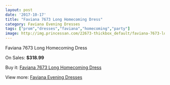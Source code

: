 ```yaml
---
layout: post
date: '2017-10-17'
title: "Faviana 7673 Long Homecoming Dress"
category: Faviana Evening Dresses
tags: ["prom","dresses","faviana","homecoming","party"]
image: http://img.princessan.com/22673-thickbox_default/faviana-7673-long-homecoming-dress.jpg
---
```

Faviana 7673 Long Homecoming Dress

On Sales: **$318.99**
<a href="https://www.princessan.com/en/10310-faviana-7673-long-homecoming-dress.html"><amp-img layout="responsive" width="600" height="600" src="//img.princessan.com/22673-thickbox_default/faviana-7673-long-homecoming-dress.jpg" alt="Faviana 7673 Long Homecoming Dress 0" /></a>
<a href="https://www.princessan.com/en/10310-faviana-7673-long-homecoming-dress.html"><amp-img layout="responsive" width="600" height="600" src="//img.princessan.com/22675-thickbox_default/faviana-7673-long-homecoming-dress.jpg" alt="Faviana 7673 Long Homecoming Dress 1" /></a>
<a href="https://www.princessan.com/en/10310-faviana-7673-long-homecoming-dress.html"><amp-img layout="responsive" width="600" height="600" src="//img.princessan.com/22674-thickbox_default/faviana-7673-long-homecoming-dress.jpg" alt="Faviana 7673 Long Homecoming Dress 2" /></a>

Buy it: [Faviana 7673 Long Homecoming Dress](https://www.princessan.com/en/10310-faviana-7673-long-homecoming-dress.html "Faviana 7673 Long Homecoming Dress")

View more: [Faviana Evening Dresses](https://www.princessan.com/en/80- "Faviana Evening Dresses")